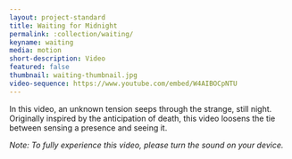 ```yaml
---
layout: project-standard
title: Waiting for Midnight
permalink: :collection/waiting/
keyname: waiting
media: motion
short-description: Video
featured: false
thumbnail: waiting-thumbnail.jpg
video-sequence: https://www.youtube.com/embed/W4AIBOCpNTU
---
```


In this video, an unknown tension seeps through the strange, still night. Originally inspired by the anticipation of death, this video loosens the tie between sensing a presence and seeing it.

_Note: To fully experience this video, please turn the sound on your device._
